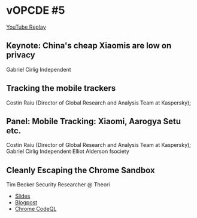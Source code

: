# vOPCDE #5
[YouTube Replay](https://www.youtube.com/watch?v=_2RWS3SFLUk)
## Keynote: China's cheap Xiaomis are low on privacy
Gabriel Cirlig Independent
## Tracking the mobile trackers
Costin Raiu (Director of Global Research and Analysis Team at Kaspersky);
## Panel: Mobile Tracking: Xiaomi, Aarogya Setu etc.
Costin Raiu (Director of Global Research and Analysis Team at Kaspersky);
Gabriel Cirlig Independent
Elliot Alderson fsociety
## Cleanly Escaping the Chrome Sandbox
Tim Becker Security Researcher @ Theori
- [Slides](./cleanly_escaping_the_chrome_sandbox.pdf)
- [Blogpost](https://theori.io/research/escaping-chrome-sandbox)
- [Chrome CodeQL](https://github.com/github/securitylab/tree/master/CodeQL_Queries/cpp/Chrome)
